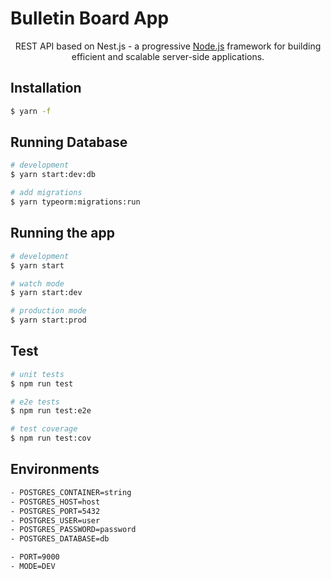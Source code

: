 # Bulletin Board App

<p align="center">REST API based on Nest.js - a progressive <a href="http://nodejs.org" target="_blank">Node.js</a> framework for building efficient and scalable server-side applications.</p>
<p align="center">

## Installation

```bash
$ yarn -f
```

## Running Database

```bash
# development
$ yarn start:dev:db

# add migrations
$ yarn typeorm:migrations:run
```

## Running the app

```bash
# development
$ yarn start

# watch mode
$ yarn start:dev

# production mode
$ yarn start:prod
```

## Test

```bash
# unit tests
$ npm run test

# e2e tests
$ npm run test:e2e

# test coverage
$ npm run test:cov
```

## Environments

```bash
- POSTGRES_CONTAINER=string
- POSTGRES_HOST=host
- POSTGRES_PORT=5432
- POSTGRES_USER=user
- POSTGRES_PASSWORD=password
- POSTGRES_DATABASE=db

- PORT=9000
- MODE=DEV
```
